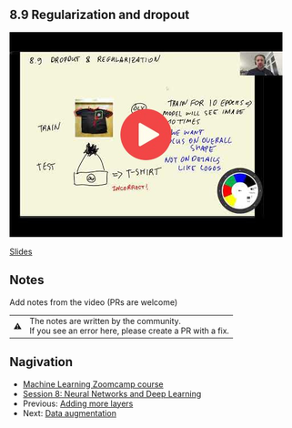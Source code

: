 ## 8.9 Regularization and dropout

<a href="https://www.youtube.com/watch?v=74YmhVM6FTM"><img src="images/thumbnail-8-09.jpg"></a>

[Slides](https://www.slideshare.net/AlexeyGrigorev/ml-zoomcamp-8-neural-networks-and-deep-learning-250592316)


## Notes

Add notes from the video (PRs are welcome)


<table>
   <tr>
      <td>⚠️</td>
      <td>
         The notes are written by the community. <br>
         If you see an error here, please create a PR with a fix.
      </td>
   </tr>
</table>


## Nagivation

* [Machine Learning Zoomcamp course](../)
* [Session 8: Neural Networks and Deep Learning](./)
* Previous: [Adding more layers](08-more-layers.md)
* Next: [Data augmentation](10-augmentation.md)